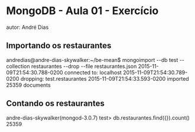 # MongoDB - Aula 01 - Exercício
autor: André Dias

## Importando os restaurantes

andredias@andre-dias-skywalker:~/be-mean$ mongoimport --db test --collection restaurantes --drop --file restaurantes.json
2015-11-09T21:54:30.788-0200	connected to: localhost
2015-11-09T21:54:30.789-0200	dropping: test.restaurantes
2015-11-09T21:54:33.593-0200	imported 25359 documents

## Contando os restaurantes

andre-dias-skywalker(mongod-3.0.7) test> db.restaurantes.find({}).count()
25359

